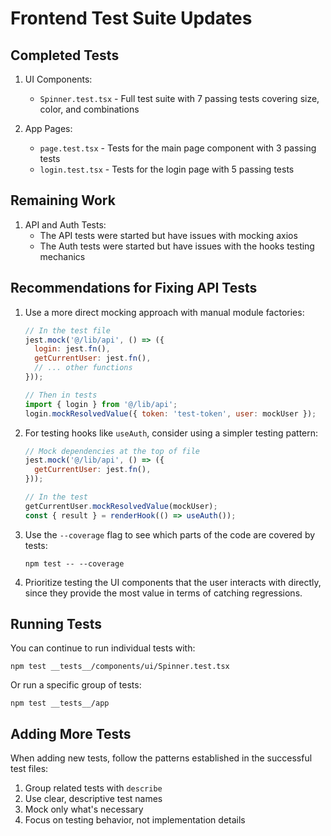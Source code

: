 # Frontend Test Suite Updates

## Completed Tests

1. UI Components:
   - `Spinner.test.tsx` - Full test suite with 7 passing tests covering size, color, and combinations

2. App Pages:
   - `page.test.tsx` - Tests for the main page component with 3 passing tests
   - `login.test.tsx` - Tests for the login page with 5 passing tests

## Remaining Work

1. API and Auth Tests:
   - The API tests were started but have issues with mocking axios
   - The Auth tests were started but have issues with the hooks testing mechanics

## Recommendations for Fixing API Tests

1. Use a more direct mocking approach with manual module factories:
   ```javascript
   // In the test file
   jest.mock('@/lib/api', () => ({
     login: jest.fn(),
     getCurrentUser: jest.fn(),
     // ... other functions
   }));
   
   // Then in tests
   import { login } from '@/lib/api';
   login.mockResolvedValue({ token: 'test-token', user: mockUser });
   ```

2. For testing hooks like `useAuth`, consider using a simpler testing pattern:
   ```javascript
   // Mock dependencies at the top of file
   jest.mock('@/lib/api', () => ({
     getCurrentUser: jest.fn(),
   }));
   
   // In the test
   getCurrentUser.mockResolvedValue(mockUser);
   const { result } = renderHook(() => useAuth());
   ```

3. Use the `--coverage` flag to see which parts of the code are covered by tests:
   ```
   npm test -- --coverage
   ```

4. Prioritize testing the UI components that the user interacts with directly, since they provide the most value in terms of catching regressions.

## Running Tests

You can continue to run individual tests with:
```
npm test __tests__/components/ui/Spinner.test.tsx
```

Or run a specific group of tests:
```
npm test __tests__/app
```

## Adding More Tests

When adding new tests, follow the patterns established in the successful test files:
1. Group related tests with `describe`
2. Use clear, descriptive test names
3. Mock only what's necessary
4. Focus on testing behavior, not implementation details
